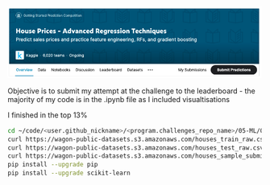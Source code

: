 <img src='https://github.com/lewagon/data-images/blob/master/ML/kaggle-batch-challenge.png?raw=true' width=600>

Objective is to submit my attempt at the challenge to the leaderboard - the majority of my code is in the .ipynb file as I included visualtisations

I finished in the top 13%

```bash
cd ~/code/<user.github_nickname>/<program.challenges_repo_name>/05-ML/07-Ensemble-Methods/Houses-Kaggle-Competition
curl https://wagon-public-datasets.s3.amazonaws.com/houses_train_raw.csv > data/train.csv
curl https://wagon-public-datasets.s3.amazonaws.com/houses_test_raw.csv > data/test.csv
curl https://wagon-public-datasets.s3.amazonaws.com/houses_sample_submission.csv > data/sample_submission.csv
pip install --upgrade pip
pip install --upgrade scikit-learn
```
